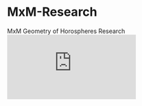 # MxM-Research
MxM Geometry of Horospheres Research
![MxM_Project_Poster](https://github.com/noahjillson/MxM-Research/blob/main/Horospheres_Project.pdf)
